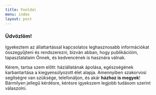 ```yaml
---
title: Fooldal
menu: index
layout: post
---
```



### Üdvözlöm!

Igyekeztem az állattartással kapcsolatos leghasznosabb információkat összegyűjteni és rendszerezni, bízván abban, hogy publikációim, tapasztalataim Önnek, és kedvencének is hasznára válnak.

Kérem, tartsa szem előtt: háziállatának ápolása, egészségének karbantartása a kiegyensúlyozott élet alapja. Amennyiben szakorvosi segítségre van szüksége, telefonáljon, és akár **házhoz is megyek**! Bármilyen jellegű kérdésre, kérésre igyekszem legjobb tudásom szerint válaszolni.